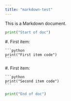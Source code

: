 ```yaml
---
title: "markdown-test"
---
```


This is a Markdown document.

```python
print("Start of doc")
```

#.  First item:

    ```python
    print("First item code")
    ```

#.  First item:

    ```python
    print("Second item code")
    ```

```python
print("End of doc")
```

